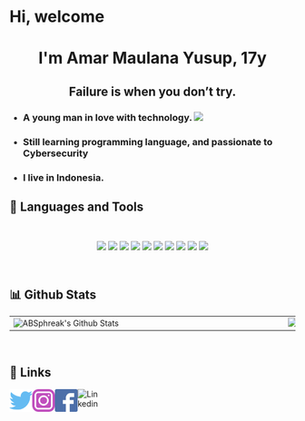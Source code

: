 <h1> Hi, welcome</h1>
<h1 align="center">I'm Amar Maulana Yusup, 17y</h1>
<h2 align="center">Failure is when you don’t try. </h2> 


- <h3>A young man in love with technology. <img src="https://emojis.slackmojis.com/emojis/images/1614195067/14740/pc_computer.gif?1614195067" width="40" /></h3> 

- <h3>Still learning programming language, and passionate to Cybersecurity</h3> 
  
- <h3>I live in Indonesia.</h3>

## 🔧 Languages and Tools
<br>

<p align="center" margin="100px"> 
<code><img height="100" src="https://media.giphy.com/media/XAxylRMCdpbEWUAvr8/giphy.gif"></code>
<code><img height="100" src="https://media.giphy.com/media/fsEaZldNC8A1PJ3mwp/giphy.gif"></code>
<code><img height="100" src="https://media.giphy.com/media/ln7z2eWriiQAllfVcn/giphy.gif"></code>
<code><img height="100" src="https://media.giphy.com/media/kdFc8fubgS31b8DsVu/giphy.gif"></code>
<code><img height="100" src="https://media.giphy.com/media/eNAsjO55tPbgaor7ma/giphy.gif"></code>
<code><img height="100" src="https://media.giphy.com/media/LMt9638dO8dftAjtco/giphy.gif"></code>
<code><img height="100" src="https://media.giphy.com/media/kH1DBkPNyZPOk0BxrM/giphy.gif"></code>
<code><img height="100" src="https://media.giphy.com/media/Ri2TUcKlaOcaDBxFpY/giphy.gif"></code>
<code><img height="100" src="https://media.giphy.com/media/KzJkzjggfGN5Py6nkT/giphy.gif"></code>
<code><img height="100" src="https://media.giphy.com/media/IdyAQJVN2kVPNUrojM/giphy.gif"></code>
</p>

<br>

## 📊 Github Stats
<a href='https://github.com/Nikolas-as/github-stats-transparent'>

  <table>
    <tr>
      <td>
      <img align="left" width="470px" src="https://github-readme-stats.vercel.app/api?username=amarmyusup&include_all_commits=true&count_private=true&show_icons=true&line_height=20&title_color=7A7ADB&icon_color=2234AE&text_color=D3D3D3&bg_color=0,000000,130F40" alt="ABSphreak's Github Stats">
      </td>
        <td><img width="470px" align="rigth" src="https://github-readme-stats.vercel.app/api/top-langs/?username=amarmyusup&layout=compact&langs_count20=true&count_private=true&show_icons=true&line_height=20&title_color=7A7ADB&icon_color=2234AE&text_color=D3D3D3&bg_color=0,000000,130F40"/></td> 
    </tr>   
</table>
</a> 
  
<br>

## 🔗 Links

<a href="https://www.twitter.com/amarmyusup/">
  <img align="left" alt="Twitter" width="40px" src="https://github.com/amarmyusup/amarmyusup/blob/8c6a94caa51e2dc2bbe6405bdaf19aa3a85626bb/assets/twitter.svg" />
</a>
<a href="https://instagram.com/amar.m.yusup">
  <img align="left" alt="Instagram" width="40px" src="https://github.com/amarmyusup/amarmyusup/blob/cda08714e6c23f98a0b46bdb7dc5c3b14982b6fb/assets/instagram.svg" />
</a>
<a href="https://facebook.com/amar.m.yusup9">
  <img align="left" alt="Facebook" width="40px" src="https://github.com/amarmyusup/amarmyusup/blob/088b66946ca57bc83a9840364c5714ba47ddde86/assets/facebook.svg" />
</a>
<a href="https://www.linkedin.com/in/amarmyusup/">
  <img align="left" alt="Linkedin" width="40px" src="[https://github.com/amarmyusup/amarmyusup/blob/assets/LinkedIn.jpg](https://github.com/amarmyusup/amarmyusup/blob/426784c8e9513dd05fd6b8ded32652350db05bd1/assets/linkedin.svg)" />
</a>

<!--
<br>
<br>
<br>
<br>
  
Bye Bye <img src="https://emojis.slackmojis.com/emojis/images/1616110799/22173/bye.gif?1616110799" width="50" /> 
<br>
<br>
  
<img src="https://emojis.slackmojis.com/emojis/images/1598266360/10254/pepe_naruto.gif?1598266360" width="100" />
</p>

